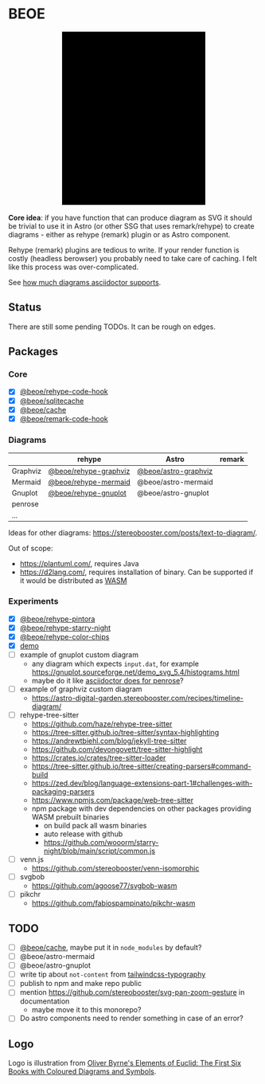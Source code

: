 # BEOE

<p align="center">
  <picture>
    <source media="(prefers-color-scheme: dark)" srcset="logo/logo-dark.svg">
    <img alt="" src="logo/logo.svg" width="288" height="348">
  </picture>
</p>

**Core idea**: if you have function that can produce diagram as SVG it should be trivial to use it in Astro (or other SSG that uses remark/rehype) to create diagrams - either as rehype (remark) plugin or as Astro component.

Rehype (remark) plugins are tedious to write. If your render function is costly (headless berowser) you probably need to take care of caching. I felt like this process was over-complicated.

See [how much diagrams asciidoctor supports](https://docs.asciidoctor.org/diagram-extension/latest/).

## Status

There are still some pending TODOs. It can be rough on edges.

## Packages

### Core

- [x] [@beoe/rehype-code-hook](/packages/rehype-code-hook/)
- [x] [@beoe/sqlitecache](/packages/sqlitecache/)
- [x] [@beoe/cache](/packages/cache/)
- [x] [@beoe/remark-code-hook](/packages/remark-code-hook/)

### Diagrams

|          | rehype                                              | Astro                                             | remark |
| -------- | --------------------------------------------------- | ------------------------------------------------- | ------ |
| Graphviz | [@beoe/rehype-graphviz](/packages/rehype-graphviz/) | [@beoe/astro-graphviz](/packages/astro-graphviz/) |        |
| Mermaid  | [@beoe/rehype-mermaid](/packages/rehype-mermaid/)   | @beoe/astro-mermaid                               |        |
| Gnuplot  | [@beoe/rehype-gnuplot](/packages/rehype-gnuplot/)   | @beoe/astro-gnuplot                               |        |
| penrose  |                                                     |                                                   |        |
| ...      |                                                     |                                                   |        |

Ideas for other diagrams: https://stereobooster.com/posts/text-to-diagram/.

Out of scope:

- https://plantuml.com/, requires Java
- https://d2lang.com/, requires installation of binary. Can be supported if it would be distributed as [WASM](https://github.com/terrastruct/d2/issues/136)

### Experiments

- [x] [@beoe/rehype-pintora](/packages/rehype-mermaid/)
- [x] [@beoe/rehype-starry-night](/packages/rehype-starry-night/)
- [x] [@beoe/rehype-color-chips](/packages/rehype-color-chips/)
- [x] [demo](/packages/demo/)
- [ ] example of gnuplot custom diagram
  - any diagram which expects `input.dat`, for example https://gnuplot.sourceforge.net/demo_svg_5.4/histograms.html
  - maybe do it like [asciidoctor does for penrose](https://docs.asciidoctor.org/diagram-extension/latest/diagram_types/penrose/)?
- [ ] example of graphviz custom diagram
  - https://astro-digital-garden.stereobooster.com/recipes/timeline-diagram/
- [ ] rehype-tree-sitter
  - https://github.com/haze/rehype-tree-sitter
  - https://tree-sitter.github.io/tree-sitter/syntax-highlighting
  - https://andrewtbiehl.com/blog/jekyll-tree-sitter
  - https://github.com/devongovett/tree-sitter-highlight
  - https://crates.io/crates/tree-sitter-loader
  - https://tree-sitter.github.io/tree-sitter/creating-parsers#command-build
  - https://zed.dev/blog/language-extensions-part-1#challenges-with-packaging-parsers
  - https://www.npmjs.com/package/web-tree-sitter
  - npm package with dev dependencies on other packages providing WASM prebuilt binaries
    - on build pack all wasm binaries
    - auto release with github
    - https://github.com/wooorm/starry-night/blob/main/script/common.js
- [ ] venn.js
  - https://github.com/stereobooster/venn-isomorphic
- [ ] svgbob
  - https://github.com/agoose77/svgbob-wasm
- [ ] pikchr
  - https://github.com/fabiospampinato/pikchr-wasm

## TODO

- [ ] [@beoe/cache](/packages/cache/), maybe put it in `node_modules` by default?
- [ ] @beoe/astro-mermaid
- [ ] @beoe/astro-gnuplot
- [ ] write tip about `not-content` from [tailwindcss-typography](https://github.com/tailwindlabs/tailwindcss-typography)
- [ ] publish to npm and make repo public
- [ ] mention https://github.com/stereobooster/svg-pan-zoom-gesture in documentation
  - maybe move it to this monorepo?
- [ ] Do astro components need to render something in case of an error?

## Logo

Logo is illustration from [Oliver Byrne's Elements of Euclid: The First Six Books with Coloured Diagrams and Symbols](https://www.c82.net/euclid/).
